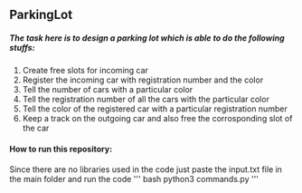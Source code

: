 ## ParkingLot
##### The task here is to design a parking lot which is able to do the following stuffs:

1. Create free slots for incoming car
2. Register the incoming car with registration number and the color
3. Tell the number of cars with a particular color
4. Tell the registration number of all the cars with the particular color
5. Tell the color of the registered car with a particular registration number
6. Keep a track on the outgoing car and also free the corrosponding slot of the car


#### How to run this repository:
Since there are no libraries used in the code just paste the input.txt file in the main folder and run the code 
''' bash 
python3 commands.py
'''
